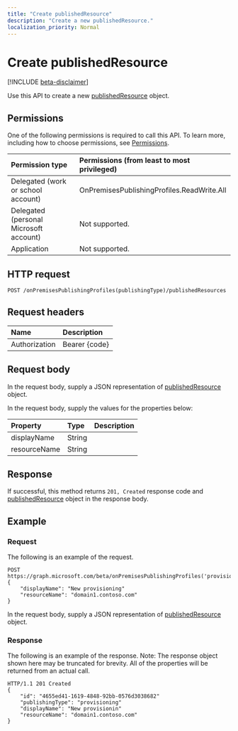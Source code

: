 ```yaml
---
title: "Create publishedResource"
description: "Create a new publishedResource."
localization_priority: Normal
---
```


# Create publishedResource

[!INCLUDE [beta-disclaimer](../../includes/beta-disclaimer.md)]

Use this API to create a new [publishedResource](../resources/onpremisespublishedresource.md) object.

## Permissions

One of the following permissions is required to call this API. To learn more, including how to choose permissions, see [Permissions](/graph/permissions-reference).

|Permission type                        | Permissions (from least to most privileged)              |
|:--------------------------------------|:---------------------------------------------------------|
|Delegated (work or school account)     | OnPremisesPublishingProfiles.ReadWrite.All |
|Delegated (personal Microsoft account) | Not supported. |
|Application                            | Not supported. |

## HTTP request
<!-- { "blockType": "ignored" } -->
```http
POST /onPremisesPublishingProfiles(publishingType)/publishedResources
```

## Request headers

| Name          | Description   |
|:--------------|:--------------|
| Authorization | Bearer {code} |

## Request body

In the request body, supply a JSON representation of [publishedResource](../resources/onpremisespublishedresource.md) object.

In the request body, supply the values for the properties below:

| Property     | Type        | Description |
|:-------------|:------------|:------------|
|displayName|String||
|resourceName|String||

## Response

If successful, this method returns `201, Created` response code and [publishedResource](../resources/onpremisespublishedresource.md) object in the response body.

## Example

### Request

The following is an example of the request.
<!-- {
  "blockType": "request",
  "name": "create_publishedresource_from_onpremisespublishingprofile"
}-->

```http
POST https://graph.microsoft.com/beta/onPremisesPublishingProfiles('provisioning')/publishedResources
{
    "displayName": "New provisioning"
    "resourceName": "domain1.contoso.com"
}
```

In the request body, supply a JSON representation of [publishedResource](../resources/onpremisespublishedresource.md) object.

### Response

The following is an example of the response. Note: The response object shown here may be truncated for brevity. All of the properties will be returned from an actual call.
<!-- {
  "blockType": "response",
  "truncated": true,
  "@odata.type": "microsoft.graph.publishedResource"
} -->

```http
HTTP/1.1 201 Created
{
    "id": "4655ed41-1619-4848-92bb-0576d3038682"
    "publishingType": "provisioning"
    "displayName": "New provisionin"
    "resourceName": "domain1.contoso.com"
}
```

<!-- uuid: 8fcb5dbc-d5aa-4681-8e31-b001d5168d79
2015-10-25 14:57:30 UTC -->
<!-- {
  "type": "#page.annotation",
  "description": "Create publishedResource",
  "keywords": "",
  "section": "documentation",
  "tocPath": ""
}-->
